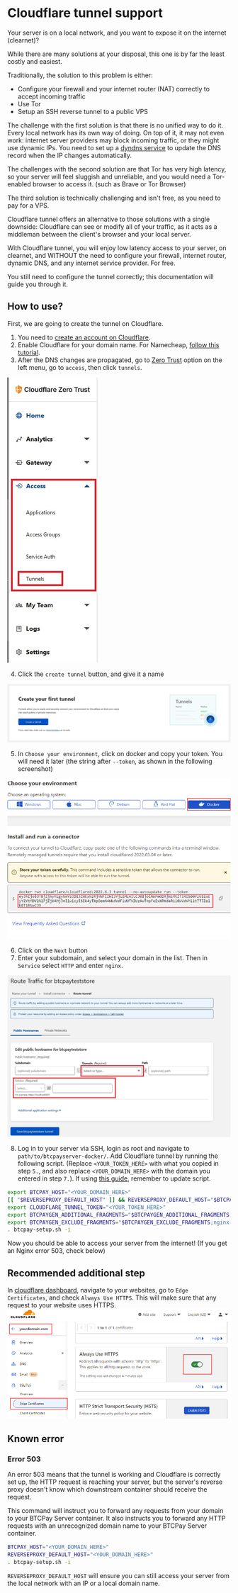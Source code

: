 # Cloudflare tunnel support

Your server is on a local network, and you want to expose it on the internet (clearnet)?

While there are many solutions at your disposal, this one is by far the least costly and easiest.

Traditionally, the solution to this problem is either:
* Configure your firewall and your internet router (NAT) correctly to accept incoming traffic
* Use Tor
* Setup an SSH reverse tunnel to a public VPS

The challenge with the first solution is that there is no unified way to do it. Every local network has its own way of doing.
On top of it, it may not even work: internet server providers may block incoming traffic, or they might use dynamic IPs. You need to set up a [dyndns service](https://docs.btcpayserver.org/Deployment/DynamicDNS/) to update the DNS record when the IP changes automatically.

The challenges with the second solution are that Tor has very high latency, so your server will feel sluggish and unreliable, and you would need a Tor-enabled browser to access it. (such as Brave or Tor Browser)

The third solution is technically challenging and isn't free, as you need to pay for a VPS.

Cloudflare tunnel offers an alternative to those solutions with a single downside: Cloudflare can see or modify all of your traffic, as it acts as a middleman between the client's browser and your local server.

With Cloudflare tunnel, you will enjoy low latency access to your server, on clearnet, and WITHOUT the need to configure your firewall, internet router, dynamic DNS, and any internet service provider. For free.

You still need to configure the tunnel correctly; this documentation will guide you through it.

## How to use?

First, we are going to create the tunnel on Cloudflare.

1. You need to [create an account on Cloudflare](https://cloudflare.com/).
2. Enable Cloudflare for your domain name. For Namecheap, [follow this tutorial](https://www.namecheap.com/support/knowledgebase/article.aspx/9607/2210/how-to-set-up-dns-records-for-your-domain-in-cloudflare-account/).
3. After the DNS changes are propagated, go to [Zero Trust](https://dash.teams.cloudflare.com/) option on the left menu, go to `access`, then click `tunnels`.

![BTCPay Server Cloudflare Tunnel](./img/btcpayexposecloudflare1.jpg)

4. Click the `create tunnel` button, and give it a name

![BTCPay Server Cloudflare Tunnel](./img/btcpayexposecloudflare2.jpg)

5. In `Choose your environment`, click on docker and copy your token. You will need it later (the string after `--token`, as shown in the following screenshot)

![BTCpay Server Cloudflare Tunnel](./img/Cloudflare-Tunnel-Token.png)

6. Click on the `Next` button
7. Enter your subdomain, and select your domain in the list. Then in `Service` select `HTTP` and enter `nginx`.

![BTCPay Server Cloudflare Tunnel](./img/btcpayexposecloudflare5.jpg)

8. Log in to your server via SSH, login as root and navigate to `path/to/btcpayserver-docker/`. Add Cloudflare tunnel by running the following script. (Replace `<YOUR_TOKEN_HERE>` with what you copied in step `5.`, and also replace `<YOUR_DOMAIN_HERE>` with the domain you entered in step `7.`). If using [this guide](./docs/save-env-vars.md), remember to update script.

```bash
export BTCPAY_HOST="<YOUR_DOMAIN_HERE>"
[[ "$REVERSEPROXY_DEFAULT_HOST" ]] && REVERSEPROXY_DEFAULT_HOST="$BTCPAY_HOST"
export CLOUDFLARE_TUNNEL_TOKEN="<YOUR_TOKEN_HERE>"
export BTCPAYGEN_ADDITIONAL_FRAGMENTS="$BTCPAYGEN_ADDITIONAL_FRAGMENTS;opt-add-cloudflared"
export BTCPAYGEN_EXCLUDE_FRAGMENTS="$BTCPAYGEN_EXCLUDE_FRAGMENTS;nginx-https"
. btcpay-setup.sh -i
```

Now you should be able to access your server from the internet! (If you get an Nginx error 503, check below)

## Recommended additional step

In [cloudflare dashboard](https://dash.cloudflare.com), navigate to your websites, go to `Edge Certificates`, and check `Always Use HTTPS`. This will make sure that any request to your website uses HTTPS.
![](./img/Cloudflare-Always-Https.png)

## Known error

### Error 503

An error 503 means that the tunnel is working and Cloudflare is correctly set up, the HTTP request is reaching your server, but the server's reverse proxy doesn't know which downstream container should receive the request.

This command will instruct you to forward any requests from your domain to your BTCPay Server container. It also instructs you to forward any HTTP requests with an unrecognized domain name to your BTCPay Server container.

```bash
BTCPAY_HOST="<YOUR_DOMAIN_HERE>"
REVERSEPROXY_DEFAULT_HOST="<YOUR_DOMAIN_HERE>"
. btcpay-setup.sh -i
```

`REVERSEPROXY_DEFAULT_HOST` will ensure you can still access your server from the local network with an IP or a local domain name.
